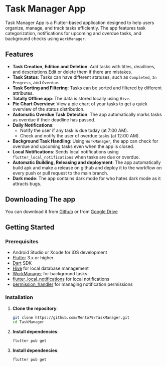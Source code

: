 # Task Manager App

Task Manager App is a Flutter-based application designed to help users organize, manage, and track tasks efficiently. The app features task categorization, notifications for upcoming and overdue tasks, and background checks using `WorkManager`.

## Features

- **Task Creation, Edition and Deletion**: Add tasks with titles, deadlines, and descriptions.Edit or delete them if there are mistakes.
- **Task Status**: Tasks can have different statuses, such as `Completed`, `In Progress`, and `Overdue`.
- **Task Sorting and Filtering**: Tasks can be sorted and filtered by different attributes.
- **Totally Offline app**: The data is stored locally using `Hive`.
- **Pie Chart Overview**: View a pie chart of your tasks to get a quick overview of the status distribution.
- **Automatic Overdue Task Detection**: The app automatically marks tasks as overdue if their deadline has passed.
- **Daily Notifications**:
    - Notify the user if any task is due today (at 7:00 AM).
    - Check and notify the user of overdue tasks (at 12:00 AM).
- **Background Task Handling**: Using `WorkManager`, the app can check for overdue and upcoming tasks even when the app is closed.
- **Local Notifications**: Sends local notifications using `flutter_local_notifications` when tasks are due or overdue.
- **Automatic Building, Releasing and deployment**: The app automatically build apk and make a release on github and deploy it to the workflow on every push or pull request to the main branch.
- **Dark mode**: The app contains dark mode for who hates dark mode as it attracts bugs.

## Downloading The app

You can download it from [Github](https://github.com/Mento79/TaskManager/releases/) or from [Google Drive](https://drive.google.com/file/d/1jeawYBdW5BX0buXXW-pyMOFs3jcA88DK/)

## Getting Started

### Prerequisites

- Android Studio or Xcode for iOS development
- [Flutter](https://flutter.dev/) 3.x or higher
- [Dart](https://dart.dev/) SDK
- [Hive](https://pub.dev/packages/hive) for local database management
- [WorkManager](https://pub.dev/packages/workmanager) for background tasks
- [flutter_local_notifications](https://pub.dev/packages/flutter_local_notifications) for local notifications
- [permission_handler](https://pub.dev/packages/permission_handler) for managing notification permissions

### Installation

1. **Clone the repository**:

   ```bash
   git clone https://github.com/Mento79/TaskManager.git
   cd TaskManager

2. **Install dependencies**:

   ```bash
   flutter pub get


3. **Install dependencies**:

   ```bash
   flutter pub get


